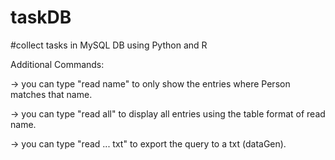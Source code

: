 # taskDB
#collect tasks in MySQL DB using Python and R


Additional Commands: 

-> you can type "read name" to only show the entries where Person matches that name.

-> you can type "read all" to display all entries using the table format of read name.

-> you can type "read ... txt" to export the query to a txt (dataGen).
